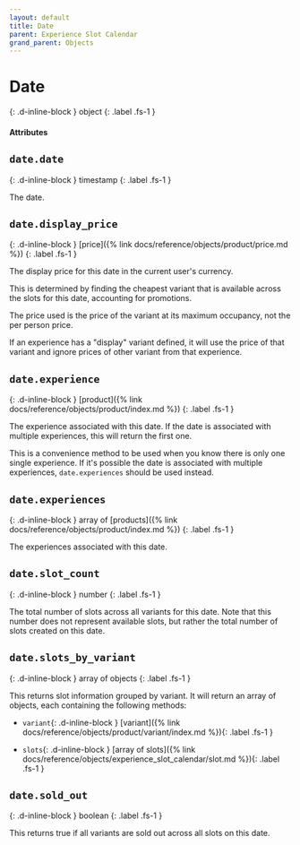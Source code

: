 ```yaml
---
layout: default
title: Date
parent: Experience Slot Calendar
grand_parent: Objects
---
```


# Date
{: .d-inline-block }
object
{: .label .fs-1 }

#### Attributes

## `date.date`
{: .d-inline-block }
timestamp
{: .label .fs-1 }

The date.

## `date.display_price`
{: .d-inline-block }
[price]({% link docs/reference/objects/product/price.md %})
{: .label .fs-1 }

The display price for this date in the current user's currency.

This is determined by finding the cheapest variant that is available across the slots for this date, accounting for promotions.

The price used is the price of the variant at its maximum occupancy, not the per person price.

If an experience has a "display" variant defined, it will use the price of that variant and ignore prices of other variant from that experience.


## `date.experience`
{: .d-inline-block }
[product]({% link docs/reference/objects/product/index.md %})
{: .label .fs-1 }

The experience associated with this date. If the date is associated with multiple experiences, this will return the first one.

This is a convenience method to be used when you know there is only one single experience. If it's possible the date is associated with multiple experiences, `date.experiences` should be used instead.

## `date.experiences`
{: .d-inline-block }
array of [products]({% link docs/reference/objects/product/index.md %})
{: .label .fs-1 }

The experiences associated with this date.

## `date.slot_count`
{: .d-inline-block }
number
{: .label .fs-1 }

The total number of slots across all variants for this date. Note that this number does not represent available slots, but rather the total number of slots created on this date.

## `date.slots_by_variant`
{: .d-inline-block }
array of objects
{: .label .fs-1 }

This returns slot information grouped by variant. It will return an array of objects, each containing the following methods:

- `variant`{: .d-inline-block }
  [variant]({% link docs/reference/objects/product/variant/index.md %}){: .label .fs-1 }

- `slots`{: .d-inline-block }
  [array of slots]({% link docs/reference/objects/experience_slot_calendar/slot.md %}){: .label .fs-1 }


## `date.sold_out`
{: .d-inline-block }
boolean
{: .label .fs-1 }

This returns true if all variants are sold out across all slots on this date.
